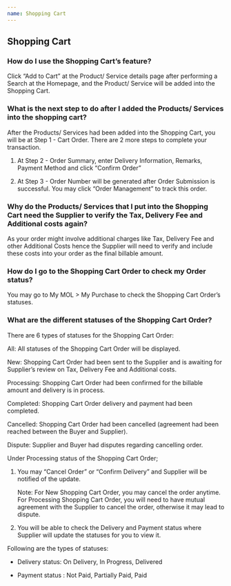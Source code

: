 ```yaml
---
name: Shopping Cart
---
```


## Shopping Cart

###  How do I use the Shopping Cart’s feature?

Click “Add to Cart” at the Product/ Service details page after performing a Search at the Homepage, and the Product/ Service will be added into the Shopping Cart.

###  What is the next step to do after I added the Products/ Services into the shopping cart?

After the Products/ Services had been added into the Shopping Cart, you will be at Step 1 - Cart Order. There are 2 more steps to complete your transaction.

1.	At Step 2 - Order Summary, enter Delivery Information, Remarks, Payment Method and click “Confirm Order”

2.	At Step 3 - Order Number will be generated after Order Submission is successful. You may click “Order Management” to track this order.

###  Why do the Products/ Services that I put into the Shopping Cart need the Supplier to verify the Tax, Delivery Fee and Additional costs again?

As your order might involve additional charges like Tax, Delivery Fee and other Additional Costs hence the Supplier will need to verify and include these costs into your order as the final billable amount. 

###  How do I go to the Shopping Cart Order to check my Order status?

You may go to My MOL > My Purchase to check the Shopping Cart Order’s statuses.

###  What are the different statuses of the Shopping Cart Order?

There are 6 types of statuses for the Shopping Cart Order:

All: All statuses of the Shopping Cart Order will be displayed.

New: Shopping Cart Order had been sent to the Supplier and is awaiting for Supplier’s review on Tax, Delivery Fee and Additional costs.

Processing: Shopping Cart Order had been confirmed for the billable amount and delivery is in process.

Completed: Shopping Cart Order delivery and payment had been completed.

Cancelled: Shopping Cart Order had been cancelled (agreement had been reached between the Buyer and Supplier).

Dispute: Supplier and Buyer had disputes regarding cancelling order. 

Under Processing status of the Shopping Cart Order; 

1.	You may “Cancel Order” or “Confirm Delivery” and Supplier will be notified of the update.

  	Note: For New Shopping Cart Order, you may cancel the order anytime. For Processing Shopping Cart Order, you will need to have mutual agreement with the Supplier to cancel the order, otherwise it may lead to dispute.

2.	You will be able to check the Delivery and Payment status where Supplier will update the statuses for you to view it. 

Following are the types of statuses:

-	Delivery status: On Delivery, In Progress, Delivered 

-	Payment status : Not Paid, Partially Paid, Paid 
